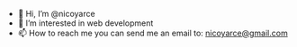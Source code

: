 - 👋 Hi, I’m @nicoyarce
- 👀 I’m interested in web development
- 📫 How to reach me you can send me an email to: nicoyarce@gmail.com
